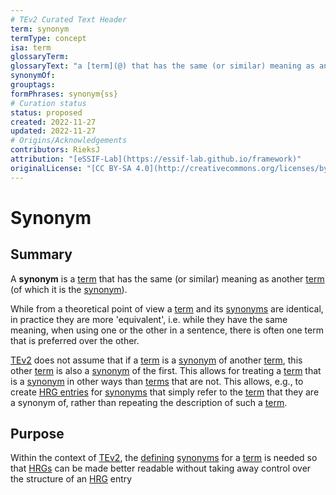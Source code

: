 ```yaml
---
# TEv2 Curated Text Header
term: synonym
termType: concept
isa: term
glossaryTerm:
glossaryText: "a [term](@) that has the same (or similar) meaning as another [term](@)."
synonymOf:
grouptags:
formPhrases: synonym{ss}
# Curation status
status: proposed
created: 2022-11-27
updated: 2022-11-27
# Origins/Acknowledgements
contributors: RieksJ
attribution: "[eSSIF-Lab](https://essif-lab.github.io/framework)"
originalLicense: "[CC BY-SA 4.0](http://creativecommons.org/licenses/by-sa/4.0/?ref=chooser-v1)"
---
```


# Synonym

## Summary
A **synonym** is a [term](@) that has the same (or similar) meaning as another [term](@) (of which it is the [synonym](@)).

While from a theoretical point of view a [term](@) and its [synonyms](@) are identical, in practice they are more 'equivalent', i.e. while they have the same meaning, when using one or the other in a sentence, there is often one term that is preferred over the other.

[TEv2](@) does not assume that if a [term](@) is a [synonym](@) of another [term](@), this other [term](@) is also a [synonym](@) of the first. This allows for treating a [term](@) that is a [synonym](@) in other ways than [terms](@) that are not. This allows, e.g., to create [HRG entries](@) for [synonyms](@) that simply refer to the [term](@) that they are a synonym of, rather than repeating the description of such a [term](@).

## Purpose
Within the context of [TEv2](@), the [defining](@) [synonyms](@) for a [term](@) is needed so that [HRGs](@) can be made better readable without taking away control over the structure of an [HRG](@) entry
